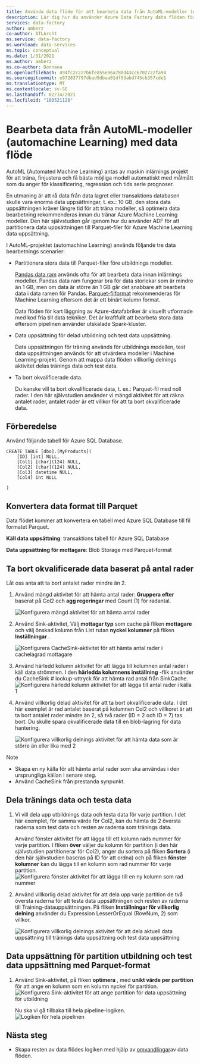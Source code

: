 ```yaml
---
title: Använda data flöde för att bearbeta data från AutoML-modeller (Automated Machine Learning)
description: Lär dig hur du använder Azure Data Factory data flöden för att bearbeta data från AutoML-modeller (Automated Machine Learning).
services: data-factory
author: amberz
co-author: ATLArcht
ms.service: data-factory
ms.workload: data-services
ms.topic: conceptual
ms.date: 1/31/2021
ms.author: amberz
ms.co-author: Donnana
ms.openlocfilehash: 494fc2c227b6fe855e96a780d43cc6702722fa94
ms.sourcegitcommit: e972837797dbad9dbaa01df93abd745cb357cde1
ms.translationtype: MT
ms.contentlocale: sv-SE
ms.lasthandoff: 02/14/2021
ms.locfileid: "100521128"
---
```

# <a name="process-data-from-automated-machine-learningautoml-models-using-data-flow"></a>Bearbeta data från AutoML-modeller (automachine Learning) med data flöde

AutoML (Automated Machine Learning) antas av maskin inlärnings projekt för att träna, finjustera och få bästa möjliga modell automatiskt med målmått som du anger för klassificering, regression och tids serie prognoser. 

En utmaning är att rå data från data lagret eller transaktions databasen skulle vara enorma data uppsättningar, t. ex.: 10 GB, den stora data uppsättningen kräver längre tid för att träna modeller, så optimera data bearbetning rekommenderas innan du tränar Azure Machine Learning modeller. Den här självstudien går igenom hur du använder ADF för att partitionera data uppsättningen till Parquet-filer för Azure Machine Learning data uppsättning. 

I AutoML-projektet (automachine Learning) används följande tre data bearbetnings scenarier:

* Partitionera stora data till Parquet-filer före utbildnings modeller. 

     [Pandas data ram](https://pandas.pydata.org/pandas-docs/stable/getting_started/overview.html) används ofta för att bearbeta data innan inlärnings modeller. Pandas data ram fungerar bra för data storlekar som är mindre än 1 GB, men om data är större än 1 GB går det snabbare att bearbeta data i data ramen för Pandas. [Parquet-filformat](https://parquet.apache.org/) rekommenderas för Machine Learning eftersom det är ett binärt kolumn format.
    
    Data flöden för kart läggning av Azure-datafabriker är visuellt utformade med kod fria till data tekniker. Det är kraftfullt att bearbeta stora data eftersom pipelinen använder utskalade Spark-kluster.

* Data uppsättning för delad utbildning och test data uppsättning.
    
    Data uppsättningen för träning används för utbildnings modellen, test data uppsättningen används för att utvärdera modeller i Machine Learning-projekt. Genom att mappa data flöden villkorlig delnings aktivitet delas tränings data och test data. 

* Ta bort okvalificerade data.

    Du kanske vill ta bort okvalificerade data, t. ex.: Parquet-fil med noll rader. I den här självstudien använder vi mängd aktivitet för att räkna antalet rader, antalet rader är ett villkor för att ta bort okvalificerade data. 


## <a name="preparation"></a>Förberedelse
Använd följande tabell för Azure SQL Database. 
```
CREATE TABLE [dbo].[MyProducts](
    [ID] [int] NULL,
    [Col1] [char](124) NULL,
    [Col2] [char](124) NULL,
    [Col3] datetime NULL,
    [Col4] int NULL

) 

```

## <a name="convert-data-format-to-parquet"></a>Konvertera data format till Parquet

Data flödet kommer att konvertera en tabell med Azure SQL Database till fil formatet Parquet. 

**Käll data uppsättning**: transaktions tabell för Azure SQL Database

**Data uppsättning för mottagare**: Blob Storage med Parquet-format


## <a name="remove-unqualified-data-based-on-row-count"></a>Ta bort okvalificerade data baserat på antal rader

Låt oss anta att ta bort antalet rader mindre än 2. 

1. Använd mängd aktivitet för att hämta antal rader: **Gruppera efter** baserat på Col2 och **agg regeringar** med Count (1) för radantal. 

    ![Konfigurera mängd aktivitet för att hämta antal rader](./media/scenario-dataflow-process-data-aml-models/aggregate-activity-addrowcount.png)

1. Använd Sink-aktivitet, Välj **mottagar typ** som cache på fliken **mottagare** och välj önskad kolumn från List rutan **nyckel kolumner** på fliken **Inställningar** . 

    ![Konfigurera CacheSink-aktivitet för att hämta antal rader i cachelagrad mottagare](./media/scenario-dataflow-process-data-aml-models/cachesink-activity-addrowcount.png)

1. Använd härledd kolumn aktivitet för att lägga till kolumnen antal rader i käll data strömmen. I den **härledda kolumnens inställning** -flik använder du CacheSink # lookup-uttryck för att hämta rad antal från SinkCache.
    ![Konfigurera härledd kolumn aktivitet för att lägga till antal rader i källa 1](./media/scenario-dataflow-process-data-aml-models/derived-column-activity-rowcount-source-1.png)

1. Använd villkorlig delad aktivitet för att ta bort okvalificerade data. I det här exemplet är rad antalet baserat på kolumnen Col2 och villkoret är att ta bort antalet rader mindre än 2, så två rader (ID = 2 och ID = 7) tas bort. Du skulle spara okvalificerade data till en blob-lagring för data hantering. 

    ![Konfigurera villkorlig delnings aktivitet för att hämta data som är större än eller lika med 2](./media/scenario-dataflow-process-data-aml-models/conditionalsplit-greater-or-equal-than-2.png)

> [!NOTE]
>    *    Skapa en ny källa för att hämta antal rader som ska användas i den ursprungliga källan i senare steg. 
>    *    Använd CacheSink från prestanda synpunkt. 

## <a name="split-training-data-and-test-data"></a>Dela tränings data och testa data 

1. Vi vill dela upp utbildnings data och testa data för varje partition. I det här exemplet, för samma värde för Col2, kan du hämta de 2 översta raderna som test data och resten av raderna som tränings data. 

    Använd fönster aktivitet för att lägga till ett kolumn rads nummer för varje partition. I fliken **över** väljer du kolumn för partition (i den här självstudien partitionerar för Col2), anger du sortera på fliken **Sortera** (i den här självstudien baseras på ID för att ordna) och på fliken **fönster kolumner** kan du lägga till en kolumn som rad nummer för varje partition. 
    ![Konfigurera fönster aktivitet för att lägga till en ny kolumn som rad nummer](./media/scenario-dataflow-process-data-aml-models/window-activity-add-row-number.png)

1. Använd villkorlig delad aktivitet för att dela upp varje partition de två översta raderna för att testa data uppsättningen och resten av raderna till Training-datauppsättningen. På fliken **Inställningar för villkorlig delning** använder du Expression LesserOrEqual (RowNum, 2) som villkor. 

    ![Konfigurera villkorlig delnings aktivitet för att dela aktuell data uppsättning till tränings data uppsättning och test data uppsättning](./media/scenario-dataflow-process-data-aml-models/split-training-dataset-test-dataset.png)

## <a name="partition-training-dataset-and-test-dataset-with-parquet-format"></a>Data uppsättning för partition utbildning och test data uppsättning med Parquet-format

1. Använd Sink-aktivitet, på fliken **optimera** , med **unikt värde per partition** för att ange en kolumn som en kolumn nyckel för partition. 
    ![Konfigurera Sink-aktivitet för att ange partition för data uppsättning för utbildning](./media/scenario-dataflow-process-data-aml-models/partition-training-dataset-sink.png)

    Nu ska vi gå tillbaka till hela pipeline-logiken.
    ![Logiken för hela pipelinen](./media/scenario-dataflow-process-data-aml-models/entire-pipeline.png)


## <a name="next-steps"></a>Nästa steg

* Skapa resten av data flödes logiken med hjälp av [omvandlingar](concepts-data-flow-overview.md)av data flöden.
